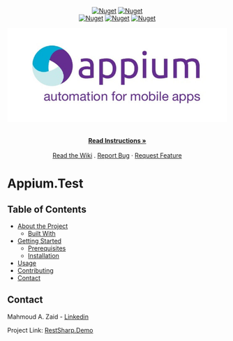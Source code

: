 <!-- PROJECT SHIELDS -->
<p align="center">    
    <a href="https://www.seleniumhq.org" alt="Selenium">
        <img alt="Nuget" src="https://img.shields.io/badge/-Selenium-blue.svg"></a>
     <a href="http://appium.io" alt="Appium">
        <img alt="Nuget" src="https://img.shields.io/badge/-Appium-blue.svg"></a>
    <br/>
    <a href="https://specflow.org/" alt="SpecFlow">
        <img alt="Nuget" src="https://img.shields.io/nuget/dt/SpecFlow.svg?label=SpecFlow&logo=SpecFlow"></a>   
  <a href="https://fluentAssertions.com" alt="FluentAssertions">
        <img alt="Nuget" src="https://img.shields.io/nuget/dt/FluentAssertions.svg?label=FluentAssertions&logo=FluentAssertions"></a>
  <a href="https://nunit.org" alt="NUnit">
        <img alt="Nuget" src="https://img.shields.io/nuget/dt/NUnit.svg?label=NUnit&logo=NUnit"></a>  
</p>

<!-- PROJECT LOGO -->
<p align="center">
  <a href="https://github.com/mahmoudazaid/RestSharp.Demo">
    <img src="Images/Appium.jpg" alt="Logo">
  </a>  
   <p align="center">
    <br />
    <a href="#about-the-project"><strong>Read Instructions »</strong></a>
    <br />
    <br />  
    <a href="https://github.com/mahmoudazaid/Appium.Test/wiki">Read the Wiki</a>
    .
    <a href="https://github.com/mahmoudazaid/Appium.Test/issues">Report Bug</a>
    ·
    <a href="https://github.com/mahmoudazaid/Appium.Test/issues">Request Feature</a>
  </p>
</p>

# Appium.Test

<!-- TABLE OF CONTENTS -->
## Table of Contents

* [About the Project](#about-the-project)
  * [Built With](#built-with)
* [Getting Started](#getting-started)
  * [Prerequisites](#prerequisites)
  * [Installation](#installation)
* [Usage](#usage)
* [Contributing](#contributing)
* [Contact](#contact)

<!-- ABOUT THE PROJECT -->

<!-- CONTACT -->
## Contact

Mahmoud A. Zaid - [Linkedin](https://www.linkedin.com/in/mahmoudazaid/)

Project Link: [RestSharp.Demo](https://github.com/mahmoudazaid/Appium.Test)

